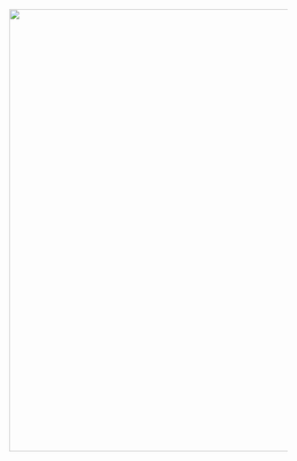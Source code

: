 
  <img src="https://miro.medium.com/max/1200/1*bBS_lYMoWhiyJf733Bghwg.jpeg" height="800" width="1200" /> 
